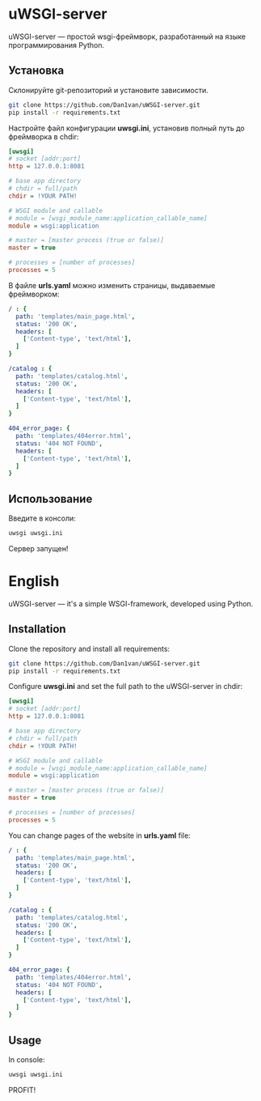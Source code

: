 # uWSGI-server


uWSGI-server — простой wsgi-фреймворк, разработанный на языке программирования Python.

## Установка

Склонируйте git-репозиторий и установите зависимости.

```bash
git clone https://github.com/Dan1van/uWSGI-server.git
pip install -r requirements.txt
```

Настройте файл конфигурации **uwsgi.ini**, установив полный путь до фреймворка в chdir:

```ini
[uwsgi]
# socket [addr:port]
http = 127.0.0.1:8081

# base app directory
# chdir = full/path
chdir = !YOUR PATH!

# WSGI module and callable
# module = [wsgi_module_name:application_callable_name]
module = wsgi:application

# master = [master process (true or false)]
master = true

# processes = [number of processes]
processes = 5
```

В файле **urls.yaml** можно изменить страницы, выдаваемые фреймворком:

```yaml
/ : {
  path: 'templates/main_page.html',
  status: '200 OK',
  headers: [
    ['Content-type', 'text/html'],
  ]
}

/catalog : {
  path: 'templates/catalog.html',
  status: '200 OK',
  headers: [
    ['Content-type', 'text/html'],
  ]
}

404_error_page: {
  path: 'templates/404error.html',
  status: '404 NOT FOUND',
  headers: [
    ['Content-type', 'text/html'],
  ]
}
```

## Использование
Введите в консоли:
```bash
uwsgi uwsgi.ini
```

Сервер запущен!

# English


uWSGI-server — it's a simple WSGI-framework, developed using Python.

## Installation

Clone the repository and install all requirements:


```bash
git clone https://github.com/Dan1van/uWSGI-server.git
pip install -r requirements.txt
```

Configure **uwsgi.ini** and set the full path to the uWSGI-server in chdir:

```ini
[uwsgi]
# socket [addr:port]
http = 127.0.0.1:8081

# base app directory
# chdir = full/path
chdir = !YOUR PATH!

# WSGI module and callable
# module = [wsgi_module_name:application_callable_name]
module = wsgi:application

# master = [master process (true or false)]
master = true

# processes = [number of processes]
processes = 5
```

You can change pages of the website in **urls.yaml** file:

```yaml
/ : {
  path: 'templates/main_page.html',
  status: '200 OK',
  headers: [
    ['Content-type', 'text/html'],
  ]
}

/catalog : {
  path: 'templates/catalog.html',
  status: '200 OK',
  headers: [
    ['Content-type', 'text/html'],
  ]
}

404_error_page: {
  path: 'templates/404error.html',
  status: '404 NOT FOUND',
  headers: [
    ['Content-type', 'text/html'],
  ]
}
```

## Usage

In console:

```bash
uwsgi uwsgi.ini
```

PROFIT!
